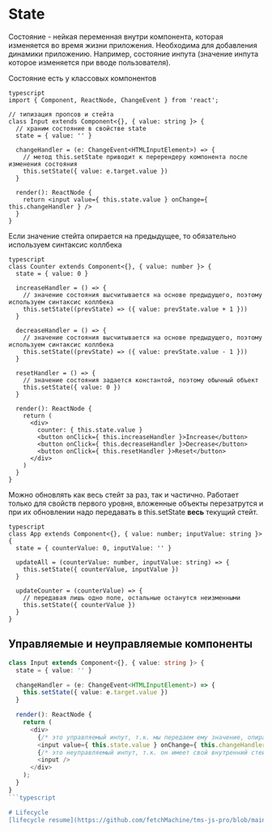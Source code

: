# State
Состояние - нейкая переменная внутри компонента, которая изменяется во время жизни приложения. Необходима для добавления динамики приложению.
Например, состояние инпута (значение инпута которое изменяется при вводе пользователя).

Состояние есть у классовых компонентов

```
typescript
import { Component, ReactNode, ChangeEvent } from 'react';

// типизация пропсов и стейта
class Input extends Component<{}, { value: string }> {
  // храним состояние в свойстве state
  state = { value: '' }

  changeHandler = (e: ChangeEvent<HTMLInputElement>) => {
    // метод this.setState приводит к перерендеру компонента после изменения состояния
    this.setState({ value: e.target.value })
  }

  render(): ReactNode {
    return <input value={ this.state.value } onChange={ this.changeHandler } />
  }
}
```

Если значение стейта опирается на предыдущее, то обязательно используем синтаксис коллбека

```
typescript
class Counter extends Component<{}, { value: number }> {
  state = { value: 0 }

  increaseHandler = () => {
    // значение состояния высчитывается на основе предыдущего, поэтому используем синтаксис коллбека
    this.setState((prevState) => ({ value: prevState.value + 1 }))
  }

  decreaseHandler = () => {
    // значение состояния высчитывается на основе предыдущего, поэтому используем синтаксис коллбека
    this.setState((prevState) => ({ value: prevState.value - 1 }))
  }

  resetHandler = () => {
    // значение состояния задается константой, поэтому обычный объект
    this.setState({ value: 0 })
  }

  render(): ReactNode {
    return (
      <div>
        counter: { this.state.value }
        <button onClick={ this.increaseHandler }>Increase</button>
        <button onClick={ this.decreaseHandler }>Decrease</button>
        <button onClick={ this.resetHandler }>Reset</button>
      </div>
    )
  }
}
```

Можно обновлять как весь стейт за раз, так и частично.
Работает только для свойств первого уровня, вложенные объекты перезатрутся и при их обновлении надо передавать в this.setState **весь** текущий стейт.
```
typescript
class App extends Component<{}, { value: number; inputValue: string }> {
  state = { counterValue: 0, inputValue: '' }

  updateAll = (counterValue: number, inputValue: string) => {
    this.setState({ counterValue, inputValue })
  }

  updateCounter = (counterValue) => {
    // передавая лишь одно поле, остальные останутся неизменными
    this.setState({ counterValue })
  }
}
```

## Управляемые и неуправляемые компоненты
```typescript
class Input extends Component<{}, { value: string }> {
  state = { value: '' }

  changeHandler = (e: ChangeEvent<HTMLInputElement>) => {
    this.setState({ value: e.target.value })
  }

  render(): ReactNode {
    return (
      <div>
        {/* это управляемый инпут, т.к. мы передаем ему значение, опирающееся на стейт нашего компонента */}
        <input value={ this.state.value } onChange={ this.changeHandler } />
        {/* это неуправляемый инпут, т.к. он имеет свой внутренний стейт */}
        <input />
      </div>
    );
  }
}
```typescript

# Lifecycle
[lifecycle resume](https://github.com/fetchMachine/tms-js-pro/blob/main/33-lifecycle/lifecycle_resume.md)
